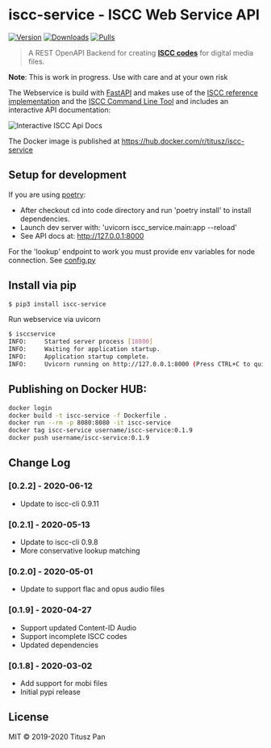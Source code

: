 # iscc-service - ISCC Web Service API
[![Version](https://img.shields.io/pypi/v/iscc-service.svg)](https://pypi.python.org/pypi/iscc-service/)
[![Downloads](https://pepy.tech/badge/iscc-service)](https://pepy.tech/project/iscc-service)
[![Pulls](https://shields.beevelop.com/docker/pulls/titusz/iscc-service.svg?style=flat-square)](https://hub.docker.com/r/titusz/iscc-service)

> A REST OpenAPI Backend for creating [**ISCC codes**](https://iscc.codes) for digital media files.


**Note**: This is work in progress. Use with care and at your own risk

The Webservice is build with [FastAPI](https://github.com/tiangolo/fastapi) and makes
use of the [ISCC reference implementation](<https://github.com/iscc/iscc-specs>) and
the [ISCC Command Line Tool](https://github.com/iscc/iscc-cli) and includes an
interactive API documentation:

![Interactive ISCC Api Docs](screenshot.jpg)


The Docker image is published at https://hub.docker.com/r/titusz/iscc-service


## Setup for development

If you are using [poetry](https://python-poetry.org/):

- After checkout cd into code directory and run 'poetry install' to install dependencies.
- Launch dev server with: 'uvicorn iscc_service.main:app --reload'
- See API docs at: http://127.0.0.1:8000

For the 'lookup' endpoint to work you must provide env variables for node connection.
See [config.py](iscc_service/config.py)

## Install via pip

```bash
$ pip3 install iscc-service
```

Run webservice via uvicorn

```bash
$ isccservice
INFO:     Started server process [18800]
INFO:     Waiting for application startup.
INFO:     Application startup complete.
INFO:     Uvicorn running on http://127.0.0.1:8000 (Press CTRL+C to quit)
```

## Publishing on Docker HUB:

```bash
docker login
docker build -t iscc-service -f Dockerfile .
docker run --rm -p 8080:8080 -it iscc-service
docker tag iscc-service username/iscc-service:0.1.9
docker push username/iscc-service:0.1.9
```

## Change Log

### [0.2.2] - 2020-06-12
- Update to iscc-cli 0.9.11

### [0.2.1] - 2020-05-13
- Update to iscc-cli 0.9.8
- More conservative lookup matching

### [0.2.0] - 2020-05-01
- Update to support flac and opus audio files

### [0.1.9] - 2020-04-27

- Support updated Content-ID Audio
- Support incomplete ISCC codes
- Updated dependencies

### [0.1.8] - 2020-03-02

- Add support for mobi files
- Initial pypi release


## License

MIT © 2019-2020 Titusz Pan

